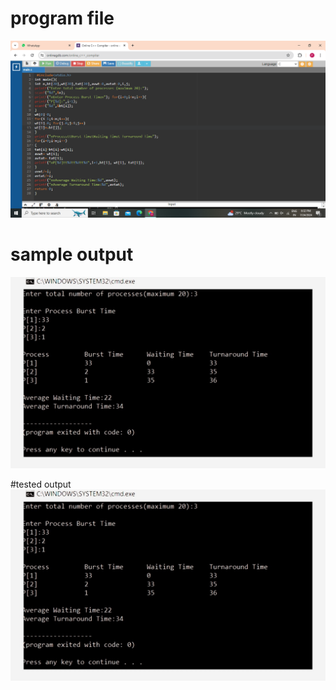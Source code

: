 # program file
![program file](program.png)

# sample output
![sample output](programoutput.png)

#tested output
![tested output](testedoutput.png)
